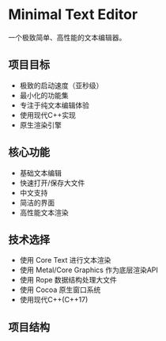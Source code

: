 # Minimal Text Editor

一个极致简单、高性能的文本编辑器。

## 项目目标

- 极致的启动速度（亚秒级）
- 最小化的功能集
- 专注于纯文本编辑体验
- 使用现代C++实现
- 原生渲染引擎

## 核心功能

- 基础文本编辑
- 快速打开/保存大文件
- 中文支持
- 简洁的界面
- 高性能文本渲染

## 技术选择

- 使用 Core Text 进行文本渲染
- 使用 Metal/Core Graphics 作为底层渲染API
- 使用 Rope 数据结构处理大文件
- 使用 Cocoa 原生窗口系统
- 使用现代C++(C++17)

## 项目结构

